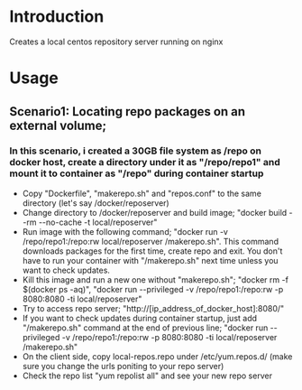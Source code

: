 # Introduction

Creates a local centos repository server running on nginx

# Usage

## Scenario1: Locating repo packages on an external volume;
### In this scenario, i created a 30GB file system as /repo on docker host, create a directory under it as "/repo/repo1" and mount it to container as "/repo" during container startup

* Copy "Dockerfile", "makerepo.sh" and "repos.conf" to the same directory (let's say /docker/reposerver)
* Change directory to /docker/reposerver and build image; "docker build --rm --no-cache -t local/reposerver"
* Run image with the following command; "docker run -v /repo/repo1:/repo:rw local/reposerver /makerepo.sh". This command downloads packages for the first time, create repo and exit. You don't have to run your container with "/makerepo.sh" next time unless you want to check updates.
* Kill this image and run a new one without "makerepo.sh"; "docker rm -f $(docker ps -aq)", "docker run --privileged   -v /repo/repo1:/repo:rw -p 8080:8080 -ti   local/reposerver"
* Try to access repo server; "http://[ip_address_of_docker_host]:8080/"
* If you want to check updates during container startup, just add "/makerepo.sh" command at the end of previous line; "docker run --privileged   -v /repo/repo1:/repo:rw -p 8080:8080 -ti   local/reposerver /makerepo.sh"
* On the client side, copy local-repos.repo under /etc/yum.repos.d/ (make sure you change the urls poniting to your repo server)
* Check the repo list "yum repolist all" and see your new repo server
